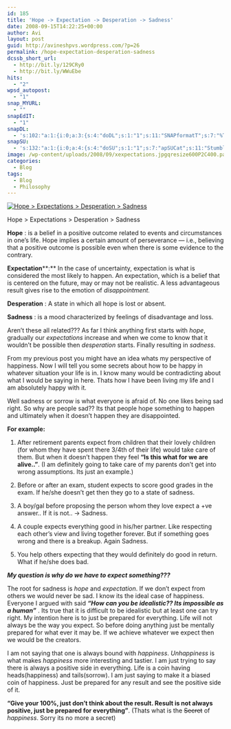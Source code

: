 ```yaml
---
id: 185
title: 'Hope -> Expectation -> Desperation -> Sadness'
date: 2008-09-15T14:22:25+00:00
author: Avi
layout: post
guid: http://avineshpvs.wordpress.com/?p=26
permalink: /hope-expectation-desperation-sadness
dcssb_short_url:
  - http://bit.ly/129CRy0
  - http://bit.ly/WWuEbe
hits:
  - "2"
wpsd_autopost:
  - "1"
snap_MYURL:
  - ""
snapEdIT:
  - "1"
snapDL:
  - 's:102:"a:1:{i:0;a:3:{s:4:"doDL";s:1:"1";s:11:"SNAPformatT";s:7:"%TITLE%";s:10:"SNAPformat";s:9:"%EXCERPT%";}}";'
snapSU:
  - 's:132:"a:1:{i:0;a:4:{s:4:"doSU";s:1:"1";s:7:"apSUCat";s:11:"StumbleUpon";s:4:"nsfw";s:1:"0";s:10:"SNAPformat";s:19:"%TITLE% - %EXCERPT%";}}";'
image: /wp-content/uploads/2008/09/xexpectations.jpgqresize600P2C400.pagespeed.ic_.ndGBlaOCJ1.jpg
categories:
  - Blog
tags:
  - Blog
  - Philosophy
---
```

<div id="attachment_828" style="width: 610px" class="wp-caption aligncenter">
  <a href="https://i0.wp.com/www.avineshpvs.com/wp-content/uploads/2008/09/xexpectations.jpgqresize600P2C400.pagespeed.ic_.ndGBlaOCJ1.jpg" data-rel="lightbox-0" data-imagelightbox="0" title=""><img src="https://i0.wp.com/www.avineshpvs.com/wp-content/uploads/2008/09/xexpectations.jpgqresize600P2C400.pagespeed.ic_.ndGBlaOCJ1.jpg?resize=600%2C400" alt="Hope > Expectations > Desperation > Sadness" class="size-full wp-image-828" data-recalc-dims="1" /></a>
  
  <p class="wp-caption-text">
    Hope > Expectations > Desperation > Sadness
  </p>
</div>

**Hope** : <span>is a belief in a positive outcome related to events and circumstances in one&#8217;s life. Hope implies a certain amount of perseverance — i.e., believing that a positive outcome is possible even when there is some evidence to the contrary.</span>  
<!--more-->

**Expectation****:**  <span>In the case of uncertainty, expectation is what is considered the most likely to happen. An expectation, which is a belief that is centered on the future, may or may not be realistic. A less advantageous result gives rise to the emotion of <em>disappointment.</em> </span>

**Desperation** : <span>A state in which all hope is lost or absent.</span>

**Sadness** : <span>is a mood characterized by feelings of disadvantage and loss. </span>

Aren&#8217;t these all related??? As far I think anything first starts with _hope_, gradually our _expectations_ increase and when we come to know that it wouldn&#8217;t be possible then _desperation_ starts. Finally resulting in _sadness_.

From my previous post you might have an idea whats my perspective of happiness. Now I will tell you some secrets about how to be happy in whatever situation your life is in. I know many would be contradicting about what I would be saying in here. Thats how I have been living my life and I am absolutely happy with it.

Well sadness or sorrow is what everyone is afraid of. No one likes being sad right. So why are people sad?? Its that people hope something to happen and ultimately when it doesn&#8217;t happen they are disappointed.

**For example:**

1. After retirement parents expect from children that their lovely children (for whom they have spent there 3/4th of their life) would take care of them. But when it doesn&#8217;t happen they feel **&#8220;Is this what for we are alive..&#8221;**. (I am definitely going to take care of my parents don&#8217;t get into wrong assumptions. Its just an example.)

2. Before or after an exam, student expects to score good grades in the exam. If he/she doesn&#8217;t get then they go to a state of sadness.

3. A boy/gal before proposing the person whom they love expect a +ve answer.. If it is not.. -> Sadness.

4. A couple expects everything good in his/her partner. Like respecting each other&#8217;s view and living together forever. But if something goes wrong and there is a breakup. Again Sadness.

5. You help others expecting that they would definitely do good in return. What if he/she does bad.

**_My question is why do we have to expect something???_**

The root for sadness is _hope_ and _expectation_. If we don&#8217;t expect from others we would never be sad. I know its the ideal case of happiness. Everyone I argued with said _**&#8220;How can you be idealistic?? Its impossible as a human&#8221;**_ . Its true that it is difficult to be idealistic but at least one can try right. My intention here is to just be prepared for everything. Life will not always be the way you expect. So before doing anything just be mentally prepared for what ever it may be. If we achieve whatever we expect then we would be the creators.

I am not saying that one is always bound with _happiness_. _Unhappiness_ is what makes _happiness_ more interesting and tastier. I am just trying to say there is always a positive side in everything. Life is a coin having heads(happiness) and tails(sorrow). I am just saying to make it a biased coin of happiness. Just be prepared for any result and see the positive side of it.

**&#8220;Give your 100%, just don&#8217;t think about the result. Result is not always positive, just be prepared for everything&#8221;**. (Thats what is the <span style="text-decoration:line-through;">Secret</span> of _happiness_. Sorry its no more a secret)